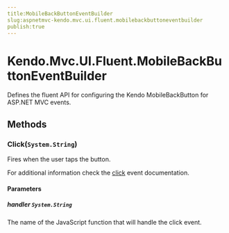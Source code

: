 ```yaml
---
title:MobileBackButtonEventBuilder
slug:aspnetmvc-kendo.mvc.ui.fluent.mobilebackbuttoneventbuilder
publish:true
---
```


# Kendo.Mvc.UI.Fluent.MobileBackButtonEventBuilder
Defines the fluent API for configuring the Kendo MobileBackButton for ASP.NET MVC events.



## Methods

### Click(`System.String`)
Fires when the user taps the button.

For additional information check the [click](/api/web/mobilebackbutton#events-click) event documentation.


#### Parameters

##### handler `System.String`
The name of the JavaScript function that will handle the click event.






